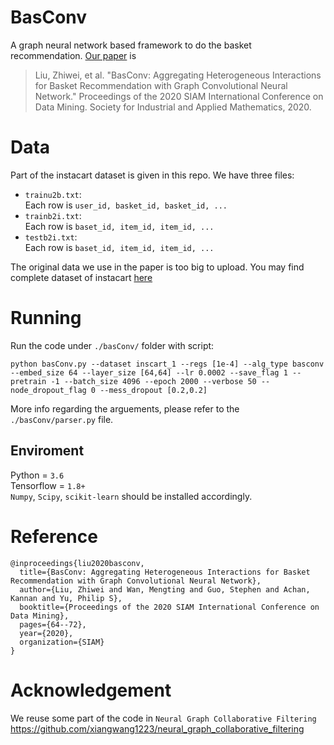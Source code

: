 # BasConv
A graph neural network based framework to do the basket recommendation. [Our paper](https://arxiv.org/abs/2001.09900) is 
> Liu, Zhiwei, et al. "BasConv: Aggregating Heterogeneous Interactions for Basket Recommendation with Graph Convolutional Neural Network." Proceedings of the 2020 SIAM International Conference on Data Mining. Society for Industrial and Applied Mathematics, 2020.


# Data
Part of the instacart dataset is given in this repo. We have three files:
- ``trainu2b.txt``: \
  Each row is
  ``user_id, basket_id, basket_id, ...``
- ``trainb2i.txt``: \
  Each row is ``baset_id, item_id, item_id, ...``
- ``testb2i.txt``: \
  Each row is ``baset_id, item_id, item_id, ...``

The original data we use in the paper is too big to upload. You may find complete dataset of instacart [here](https://www.instacart.com/datasets/grocery-shopping-2017)

# Running
Run the code under ``./basConv/`` folder with script:
```
python basConv.py --dataset inscart_1 --regs [1e-4] --alg_type basconv --embed_size 64 --layer_size [64,64] --lr 0.0002 --save_flag 1 --pretrain -1 --batch_size 4096 --epoch 2000 --verbose 50 --node_dropout_flag 0 --mess_dropout [0.2,0.2]
```
More info regarding the arguements, please refer to the ``./basConv/parser.py`` file.
## Enviroment
Python = ``3.6``\
Tensorflow = ``1.8+`` \
``Numpy``, ``Scipy``, ``scikit-learn`` should be installed accordingly. 

# Reference
```
@inproceedings{liu2020basconv,
  title={BasConv: Aggregating Heterogeneous Interactions for Basket Recommendation with Graph Convolutional Neural Network},
  author={Liu, Zhiwei and Wan, Mengting and Guo, Stephen and Achan, Kannan and Yu, Philip S},
  booktitle={Proceedings of the 2020 SIAM International Conference on Data Mining},
  pages={64--72},
  year={2020},
  organization={SIAM}
}
```

# Acknowledgement

We reuse some part of the code in ``Neural Graph Collaborative Filtering`` <https://github.com/xiangwang1223/neural_graph_collaborative_filtering>
